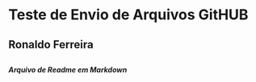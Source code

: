 # Teste de Envio de Arquivos GitHUB 



## Ronaldo Ferreira

## 

##### Arquivo de Readme em Markdown



